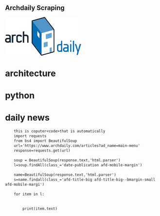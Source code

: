 ## Archdaily Scraping
![](250px-ArchDaily.svg.png)
# architecture
# python
# daily news

        this is coputer<code>that is automatically
        import requests
        from bs4 import BeautifulSoup
        url='https://www.archdaily.com/articles?ad_name=main-menu'
        response=requests.get(url)

        soup = BeautifulSoup(response.text,'html.parser')
        l=soup.findAll(class_='date-publication afd-mobile-margin')

        name=BeautifulSoup(response.text,'html.parser')
        s=name.findall(class_='afd-title-big afd-title-big--bmargin-small afd-mobile-margi')

        for item in l:
          

            print(item.text)

